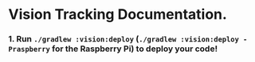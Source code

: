Vision Tracking Documentation.
===

### 1. Run `./gradlew :vision:deploy` (`./gradlew :vision:deploy -Praspberry` for the Raspberry Pi) to deploy your code!
